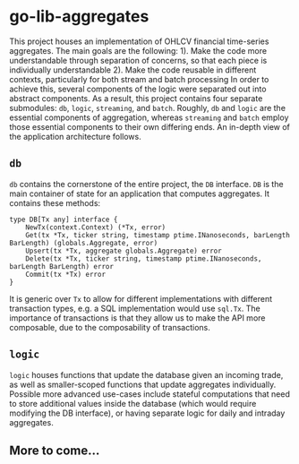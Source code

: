 # go-lib-aggregates

This project houses an implementation of OHLCV financial time-series aggregates. The main goals are the following:
1). Make the code more understandable through separation of concerns, so that each piece is individually understandable
2). Make the code reusable in different contexts, particularly for both stream and batch processing
In order to achieve this, several components of the logic were separated out into abstract components. As a result, this project contains four separate submodules: `db`, `logic`, `streaming`, and `batch`. Roughly, `db` and `logic` are the essential components of aggregation, whereas `streaming` and `batch` employ those essential components to their own differing ends. An in-depth view of the application architecture follows.

## `db`

`db` contains the cornerstone of the entire project, the `DB` interface. `DB` is the main container of state for an application that computes aggregates. It contains these methods:

```
type DB[Tx any] interface {
	NewTx(context.Context) (*Tx, error)
	Get(tx *Tx, ticker string, timestamp ptime.INanoseconds, barLength BarLength) (globals.Aggregate, error)
	Upsert(tx *Tx, aggregate globals.Aggregate) error
	Delete(tx *Tx, ticker string, timestamp ptime.INanoseconds, barLength BarLength) error
	Commit(tx *Tx) error
}
```

It is generic over `Tx` to allow for different implementations with different transaction types, e.g. a SQL implementation would use `sql.Tx`. The importance of transactions is that they allow us to make the API more composable, due to the composability of transactions.

## `logic`

`logic` houses functions that update the database given an incoming trade, as well as smaller-scoped functions that update aggregates individually. Possible more advanced use-cases include stateful computations that need to store additional values inside the database (which would require modifying the DB interface), or having separate logic for daily and intraday aggregates.

## More to come...
